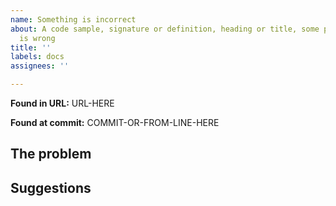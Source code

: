 ```yaml
---
name: Something is incorrect
about: A code sample, signature or definition, heading or title, some prose, or formatting
  is wrong
title: ''
labels: docs
assignees: ''

---
```


<!--
  Feel free to delete anything that definitely does not apply to your
  issue, as well as these comments. (Or don’t, it’s up to you.)

  FIRST!: Check the site at https://perl6docs.github.io/ rather than
  docs.perl.org; you may find the issue already fixed—the
  perl6docs.github.io site is updated more frequently.

  Please paste (a) link(s) from your browser showing the issue (bare
  so it can be seen, not buried in a Markdown link): -->
  **Found in URL:** URL-HERE
<!--
  Also include the commit hash shown at the bottom of your browser
  page, so we know what version you’re looking at. Better yet, include
  the entire “From FILE.pod6 at perl6/doc on GitHub, commit a0b1c2d.”
  line you’ll find as the first line of every doc page’s footer. -->
**Found at commit:** COMMIT-OR-FROM-LINE-HERE
## The problem

<!--
    Please state clearly in "The problem" whether you are reporting a
    problem with the site (something does not show up in the search
    drop-down menu or a page is missing, for instance), documentation
    text or examples that are missing or should be improved or
    something else. Please describe the problem as clearly as possible.

    If it is a formatting issue, we’d appreciate an inline screenshot
    from your browser. (On most operating systems, you can simply drag
    a screenshot image from your file browser into this text box at
    the place you want it to appear.) Annotating and/or cropping the
    image to show the problem in context, but without unnecessary clutter
    like your browser interface, is appreciated though not required.

-->

## Suggestions


<!--
    If applicable, tell us in "Suggestions" what could be done to
    solve the problem, such as "Rephrase the description" or "Use an
    example program that actually runs".

    If you don't know how to fix the issue, please don't worry about
    exact fixes. However, if you can't even think of what you'd like
    to see instead (e.g., "working code", "a correct return type"),
    you may be using the wrong issue type and should consider a
    different one.

    On the other hand, if you know _exactly_ how to fix the issue
    (such as fixing a routine signature), feel free to submit a pull
    request if you're comfortable doing so--see the CONTRIBUTING.md
    doc for details. We welcome patches!

    Thank you for contributing to the Perl 6 community by reporting this!
-->
